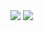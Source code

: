 <div align="left" display="inline-block">
    <img src="https://github.com/volodiq/volodiq/assets/75444126/cce0d12d-a05d-4a3e-ba09-af4d034ec8ff"/>
    <img src="https://github.com/volodiq/volodiq/assets/75444126/cd2d42fe-4745-4dee-be59-d87a1d562b1f"/>
</div>

